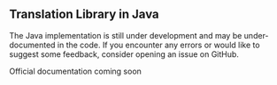 ## Translation Library in Java 

The Java implementation is still under development and may be under-documented in the code. If you encounter any errors or would like to suggest some feedback, consider opening an issue on GitHub. 

Official documentation coming soon